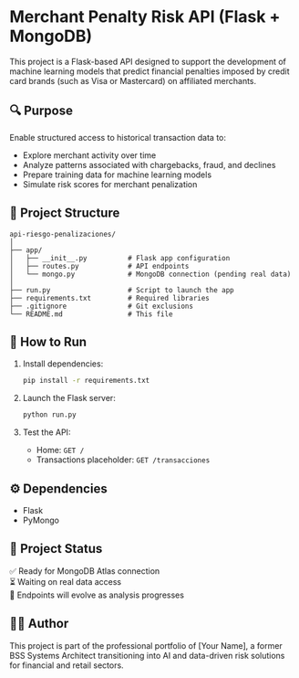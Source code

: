 # Merchant Penalty Risk API (Flask + MongoDB)

This project is a Flask-based API designed to support the development of machine learning models that predict financial penalties imposed by credit card brands (such as Visa or Mastercard) on affiliated merchants.

## 🔍 Purpose

Enable structured access to historical transaction data to:

- Explore merchant activity over time
- Analyze patterns associated with chargebacks, fraud, and declines
- Prepare training data for machine learning models
- Simulate risk scores for merchant penalization

## 🧱 Project Structure

```
api-riesgo-penalizaciones/
│
├── app/
│   ├── __init__.py          # Flask app configuration
│   ├── routes.py            # API endpoints
│   └── mongo.py             # MongoDB connection (pending real data)
│
├── run.py                   # Script to launch the app
├── requirements.txt         # Required libraries
├── .gitignore               # Git exclusions
└── README.md                # This file
```

## 🚀 How to Run

1. Install dependencies:
   ```bash
   pip install -r requirements.txt
   ```

2. Launch the Flask server:
   ```bash
   python run.py
   ```

3. Test the API:
   - Home: `GET /`
   - Transactions placeholder: `GET /transacciones`

## ⚙️ Dependencies

- Flask
- PyMongo

## 📌 Project Status

✅ Ready for MongoDB Atlas connection  
⏳ Waiting on real data access  
🧪 Endpoints will evolve as analysis progresses

## 👩‍💻 Author

This project is part of the professional portfolio of [Your Name], a former BSS Systems Architect transitioning into AI and data-driven risk solutions for financial and retail sectors.
